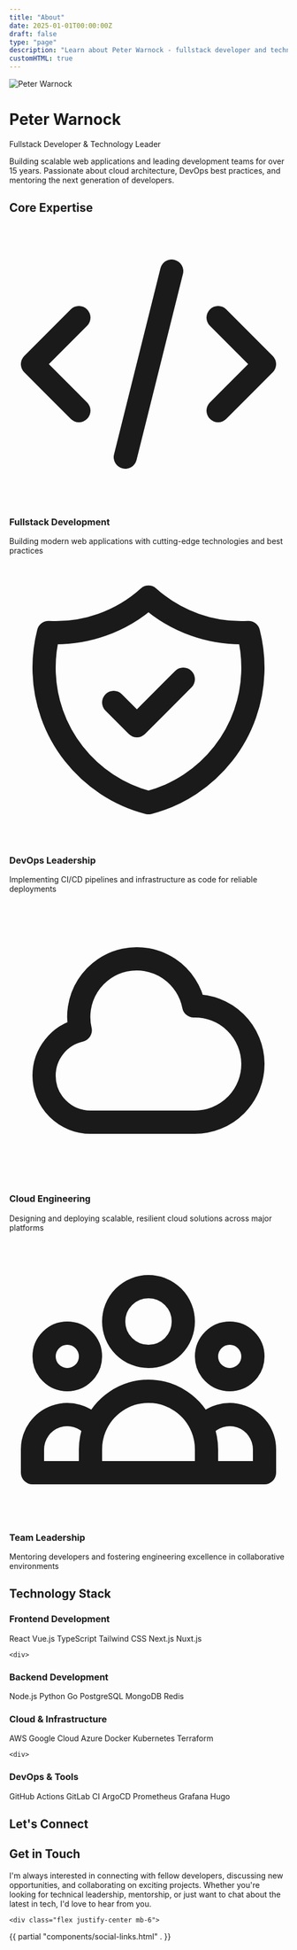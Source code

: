 ```yaml
---
title: "About"
date: 2025-01-01T00:00:00Z
draft: false
type: "page"
description: "Learn about Peter Warnock - fullstack developer and technology leader with 15+ years of experience building scalable web applications."
customHTML: true
---
```


<div class="hero bg-gradient-to-br from-primary/10 to-secondary/10 rounded-2xl p-8 lg:p-12 mb-12">
  <div class="flex flex-col lg:flex-row items-center gap-8">
    <div class="flex-shrink-0">
      <img src="/img/profile.jpg" alt="Peter Warnock" class="w-32 h-32 lg:w-48 lg:h-48 rounded-full object-cover shadow-2xl ring-4 ring-primary/20">
    </div>
    <div class="text-center lg:text-left flex-1">
      <h1 class="text-4xl lg:text-5xl font-bold mb-4 bg-gradient-to-r from-primary to-secondary bg-clip-text text-transparent">
        Peter Warnock
      </h1>
      <p class="text-xl lg:text-2xl text-base-content/80 mb-4">
        Fullstack Developer & Technology Leader
      </p>
      <p class="text-lg text-base-content/60 max-w-2xl">
        Building scalable web applications and leading development teams for over 15 years. 
        Passionate about cloud architecture, DevOps best practices, and mentoring the next generation of developers.
      </p>
    </div>
  </div>
</div>

## Core Expertise

<div class="grid grid-cols-1 md:grid-cols-2 lg:grid-cols-4 gap-6 mb-12">
  <div class="card bg-base-100 shadow-lg hover:shadow-xl transition-shadow duration-300">
    <div class="card-body text-center">
      <div class="w-12 h-12 bg-primary/10 rounded-full flex items-center justify-center mx-auto mb-4">
        <svg xmlns="http://www.w3.org/2000/svg" class="h-6 w-6 text-primary" fill="none" viewBox="0 0 24 24" stroke="currentColor">
          <path stroke-linecap="round" stroke-linejoin="round" stroke-width="2" d="M10 20l4-16m4 4l4 4-4 4M6 16l-4-4 4-4" />
        </svg>
      </div>
      <h3 class="card-title text-lg mb-2">Fullstack Development</h3>
      <p class="text-sm text-base-content/70">Building modern web applications with cutting-edge technologies and best practices</p>
    </div>
  </div>

  <div class="card bg-base-100 shadow-lg hover:shadow-xl transition-shadow duration-300">
    <div class="card-body text-center">
      <div class="w-12 h-12 bg-secondary/10 rounded-full flex items-center justify-center mx-auto mb-4">
        <svg xmlns="http://www.w3.org/2000/svg" class="h-6 w-6 text-secondary" fill="none" viewBox="0 0 24 24" stroke="currentColor">
          <path stroke-linecap="round" stroke-linejoin="round" stroke-width="2" d="M9 12l2 2 4-4m5.618-4.016A11.955 11.955 0 0112 2.944a11.955 11.955 0 01-8.618 3.04A12.02 12.02 0 003 9c0 5.591 3.824 10.29 9 11.622 5.176-1.332 9-6.03 9-11.622 0-1.042-.133-2.052-.382-3.016z" />
        </svg>
      </div>
      <h3 class="card-title text-lg mb-2">DevOps Leadership</h3>
      <p class="text-sm text-base-content/70">Implementing CI/CD pipelines and infrastructure as code for reliable deployments</p>
    </div>
  </div>

  <div class="card bg-base-100 shadow-lg hover:shadow-xl transition-shadow duration-300">
    <div class="card-body text-center">
      <div class="w-12 h-12 bg-accent/10 rounded-full flex items-center justify-center mx-auto mb-4">
        <svg xmlns="http://www.w3.org/2000/svg" class="h-6 w-6 text-accent" fill="none" viewBox="0 0 24 24" stroke="currentColor">
          <path stroke-linecap="round" stroke-linejoin="round" stroke-width="2" d="M3 15a4 4 0 004 4h9a5 5 0 10-.1-9.999 5.002 5.002 0 10-9.78 2.096A4.001 4.001 0 003 15z" />
        </svg>
      </div>
      <h3 class="card-title text-lg mb-2">Cloud Engineering</h3>
      <p class="text-sm text-base-content/70">Designing and deploying scalable, resilient cloud solutions across major platforms</p>
    </div>
  </div>

  <div class="card bg-base-100 shadow-lg hover:shadow-xl transition-shadow duration-300">
    <div class="card-body text-center">
      <div class="w-12 h-12 bg-primary/10 rounded-full flex items-center justify-center mx-auto mb-4">
        <svg xmlns="http://www.w3.org/2000/svg" class="h-6 w-6 text-primary" fill="none" viewBox="0 0 24 24" stroke="currentColor">
          <path stroke-linecap="round" stroke-linejoin="round" stroke-width="2" d="M17 20h5v-2a3 3 0 00-5.356-1.857M17 20H7m10 0v-2c0-.656-.126-1.283-.356-1.857M7 20H2v-2a3 3 0 015.356-1.857M7 20v-2c0-.656.126-1.283.356-1.857m0 0a5.002 5.002 0 019.288 0M15 7a3 3 0 11-6 0 3 3 0 016 0zm6 3a2 2 0 11-4 0 2 2 0 014 0zM7 10a2 2 0 11-4 0 2 2 0 014 0z" />
        </svg>
      </div>
      <h3 class="card-title text-lg mb-2">Team Leadership</h3>
      <p class="text-sm text-base-content/70">Mentoring developers and fostering engineering excellence in collaborative environments</p>
    </div>
  </div>
</div>

## Technology Stack

<div class="grid grid-cols-1 lg:grid-cols-2 gap-8 mb-12">
  <div class="space-y-6">
    <div>
      <h3 class="text-xl font-semibold mb-4 flex items-center gap-2">
        <span class="w-2 h-2 bg-primary rounded-full"></span>
        Frontend Development
      </h3>
      <div class="flex flex-wrap gap-2">
        <span class="badge badge-primary">React</span>
        <span class="badge badge-primary">Vue.js</span>
        <span class="badge badge-primary">TypeScript</span>
        <span class="badge badge-primary">Tailwind CSS</span>
        <span class="badge badge-primary">Next.js</span>
        <span class="badge badge-primary">Nuxt.js</span>
      </div>
    </div>

    <div>
<h3 class="text-xl font-semibold mb-4 flex items-center gap-2">
<span class="w-2 h-2 bg-secondary rounded-full"></span>
Backend Development
</h3>
<div class="flex flex-wrap gap-2">
<span class="badge badge-secondary">Node.js</span>
<span class="badge badge-secondary">Python</span>
<span class="badge badge-secondary">Go</span>
<span class="badge badge-secondary">PostgreSQL</span>
<span class="badge badge-secondary">MongoDB</span>
<span class="badge badge-secondary">Redis</span>
</div>
</div>
  </div>

  <div class="space-y-6">
    <div>
      <h3 class="text-xl font-semibold mb-4 flex items-center gap-2">
        <span class="w-2 h-2 bg-accent rounded-full"></span>
        Cloud & Infrastructure
      </h3>
      <div class="flex flex-wrap gap-2">
        <span class="badge badge-accent">AWS</span>
        <span class="badge badge-accent">Google Cloud</span>
        <span class="badge badge-accent">Azure</span>
        <span class="badge badge-accent">Docker</span>
        <span class="badge badge-accent">Kubernetes</span>
        <span class="badge badge-accent">Terraform</span>
      </div>
    </div>

    <div>
<h3 class="text-xl font-semibold mb-4 flex items-center gap-2">
<span class="w-2 h-2 bg-primary rounded-full"></span>
DevOps & Tools
</h3>
<div class="flex flex-wrap gap-2">
<span class="badge badge-primary">GitHub Actions</span>
<span class="badge badge-primary">GitLab CI</span>
<span class="badge badge-primary">ArgoCD</span>
<span class="badge badge-primary">Prometheus</span>
<span class="badge badge-primary">Grafana</span>
<span class="badge badge-primary">Hugo</span>
</div>
</div>
  </div>
</div>

## Let's Connect

<div class="card bg-gradient-to-r from-primary/5 to-secondary/5 border border-primary/20 mb-8">
  <div class="card-body text-center">
    <h2 class="text-2xl font-bold mb-4">Get in Touch</h2>
    <p class="text-base-content/80 mb-6 max-w-2xl mx-auto">I'm always interested in connecting with fellow developers, discussing new opportunities, and collaborating on exciting projects. Whether you're looking for technical leadership, mentorship, or just want to chat about the latest in tech, I'd love to hear from you.</p>
    
    <div class="flex justify-center mb-6">
{{ partial "components/social-links.html" . }}
</div>

<div class="alert alert-info">
<svg xmlns="http://www.w3.org/2000/svg" fill="none" viewBox="0 0 24 24" class="stroke-current shrink-0 w-6 h-6">
<path stroke-linecap="round" stroke-linejoin="round" stroke-width="2" d="M13 16h-1v-4h-1m1-4h.01M21 12a9 9 0 11-18 0 9 9 0 0118 0z"></path>
</svg>
<div>
<strong>Subscribe to my newsletter</strong> for regular updates on web development, cloud architecture, and technology trends.
</div>
</div>
  </div>
</div>

<div class="text-center">
  <p class="text-lg font-medium text-base-content/80">
    Let's build something <span class="text-primary font-bold">amazing</span> together!
  </p>
</div>